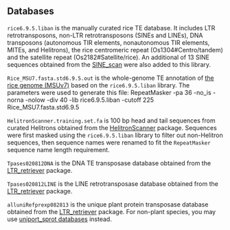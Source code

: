 ## Databases
`rice6.9.5.liban` is the manually curated rice TE database. It includes LTR retrotransposons, non-LTR retrotransposons (SINEs and LINEs), DNA transposons (autonomous TIR elements, nonautonomous TIR elements, MITEs, and Helitrons), the rice centromeric repeat (Os1304#Centro/tandem) and the satellite repeat (Os2182#Satellite/rice). An additional of 13 SINE sequences obtained from the [SINE_scan](https://github.com/maohlzj/SINE_Scan) were also added to this library.

`Rice_MSU7.fasta.std6.9.5.out` is the whole-genome TE annotation of [the rice genome (MSUv7)](http://rice.plantbiology.msu.edu/pub/data/Eukaryotic_Projects/o_sativa/annotation_dbs/pseudomolecules/version_7.0/all.dir/all.con) based on the `rice6.9.5.liban` library. The parameters were used to generate this file:
	RepeatMasker -pa 36 -no_is -norna -nolow -div 40 -lib rice6.9.5.liban -cutoff 225 Rice_MSU7.fasta.std6.9.5

`HelitronScanner.training.set.fa` is 100 bp head and tail sequences from curated Helitrons obtained from the [HelitronScanner](https://sourceforge.net/projects/helitronscanner/) package. Sequences were first masked using the `rice6.9.5.liban` library to filter out non-Helitron sequences, then sequence names were renamed to fit the `RepeatMasker` sequence name length requirement.

`Tpases020812DNA` is the DNA TE transposase database obtained from the [LTR_retriever](https://github.com/oushujun/LTR_retriever) package.

`Tpases020812LINE` is the LINE retrotransposase database obtained from the [LTR_retriever](https://github.com/oushujun/LTR_retriever) package.

`alluniRefprexp082813` is the unique plant protein transposase database obtained from the [LTR_retriever](https://github.com/oushujun/LTR_retriever) package. For non-plant species, you may use [uniport_sprot databases](ftp://ftp.uniprot.org/pub/databases/uniprot/current_release/knowledgebase/taxonomic_divisions/) instead.


